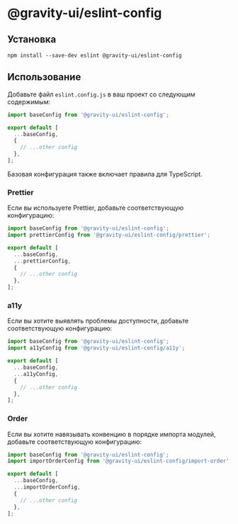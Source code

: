 # @gravity-ui/eslint-config

## Установка

```
npm install --save-dev eslint @gravity-ui/eslint-config
```

## Использование

Добавьте файл `eslint.config.js` в ваш проект со следующим содержимым:

```js
import baseConfig from '@gravity-ui/eslint-config';

export default [
  ...baseConfig,
  {
    // ...other config
  },
];
```

Базовая конфигурация также включает правила для TypeScript.

### Prettier

Если вы используете Prettier, добавьте соответствующую конфигурацию:

```js
import baseConfig from '@gravity-ui/eslint-config';
import prettierConfig from '@gravity-ui/eslint-config/prettier';

export default [
  ...baseConfig,
  ...prettierConfig,
  {
    // ...other config
  },
];
```

### a11y

Если вы хотите выявлять проблемы доступности, добавьте соответствующую конфигурацию:

```js
import baseConfig from '@gravity-ui/eslint-config';
import a11yConfig from '@gravity-ui/eslint-config/a11y';

export default [
  ...baseConfig,
  ...a11yConfig,
  {
    // ...other config
  },
];
```

### Order

Если вы хотите навязывать конвенцию в порядке импорта модулей, добавьте соответствующую конфигурацию:

```js
import baseConfig from '@gravity-ui/eslint-config';
import importOrderConfig from '@gravity-ui/eslint-config/import-order';

export default [
  ...baseConfig,
  ...importOrderConfig,
  {
    // ...other config
  },
];
```